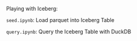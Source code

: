 Playing with Iceberg:

`seed.ipynb`: Load parquet into Iceberg Table

`query.ipynb`: Query the Iceberg Table with DuckDB

